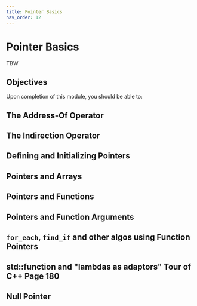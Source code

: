 ```yaml
---
title: Pointer Basics
nav_order: 12
---
```


# Pointer Basics

TBW

## Objectives

Upon completion of this module, you should be able to:

## The Address-Of Operator

## The Indirection Operator

## Defining and Initializing Pointers

## Pointers and Arrays

## Pointers and Functions

## Pointers and Function Arguments

## `for_each`, `find_if` and other algos using Function Pointers

## std::function and "lambdas as adaptors" Tour of C++ Page 180

## Null Pointer

